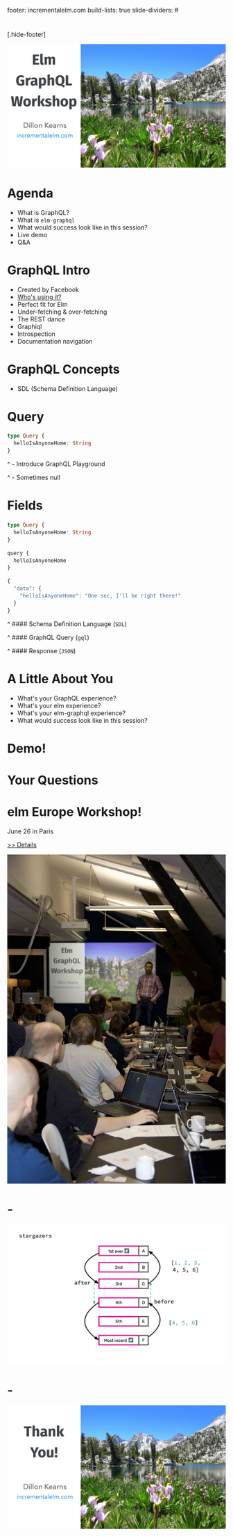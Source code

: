 footer: incrementalelm.com
build-lists: true
slide-dividers: #

#

[.hide-footer]

![fit](img/opening.jpg)

# Agenda

- What is GraphQL?
- What is `elm-graphql`
- What would success look like in this session?
- Live demo
- Q&A

# GraphQL Intro

- Created by Facebook
- [Who's using it?](https://graphql.org/users/)
- Perfect fit for Elm
- Under-fetching & over-fetching
- The REST dance
- Graphiql
- Introspection
- Documentation navigation

# GraphQL Concepts

- SDL (Schema Definition Language)

# Query

```haskell
type Query {
  helloIsAnyoneHome: String
}
```

^ - Introduce GraphQL Playground

^ - Sometimes null

# Fields

```haskell
type Query {
  helloIsAnyoneHome: String
}
```

```haskell
query {
  helloIsAnyoneHome
}
```

```javascript
{
  "data": {
    "helloIsAnyoneHome": "One sec, I'll be right there!"
  }
}
```

^ #### Schema Definition Language (`SDL`)

^ #### GraphQL Query (`gql`)

^ #### Response (`JSON`)

# A Little About You

- What's your GraphQL experience?
- What's your elm experience?
- What's your elm-graphql experience?
- What would success look like in this session?

# Demo!

# Your Questions

# elm Europe Workshop!

June 26 in Paris

[>> Details](https://incrementalelm.com/)

![right original](img/workshop.jpg)

# -

![fit original](img/pagination.jpg)

# -

![](img/thank-you.jpg)
